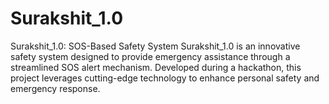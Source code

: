 # Surakshit_1.0
Surakshit_1.0: SOS-Based Safety System Surakshit_1.0 is an innovative safety system designed to provide emergency assistance through a streamlined SOS alert mechanism. Developed during a hackathon, this project leverages cutting-edge technology to enhance personal safety and emergency response.
